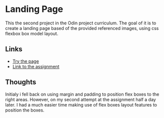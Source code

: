 # Landing Page
This the second project in the Odin project curriculum. The goal of it is to create a landing page based of the provided referenced images, using css flexbox box model layout.

## Links

- [Try the page](https://shefleris.github.io/odin-landing-page)
- [Link to the assignment](https://www.theodinproject.com/lessons/foundations-landing-page)

## Thoughts
Initialy i fell back on using margin and padding to position flex boxes to the right areas. However, on my second attempt at the assignment half a day later. I had a much easier time making use of flex boxes layout features to position the boxes.
